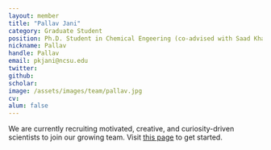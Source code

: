 ```yaml
---
layout: member
title: "Pallav Jani"
category: Graduate Student
position: Ph.D. Student in Chemical Engeering (co-advised with Saad Khan)
nickname: Pallav
handle: Pallav
email: pkjani@ncsu.edu
twitter: 
github: 
scholar: 
image: /assets/images/team/pallav.jpg
cv: 
alum: false
---
```


We are currently recruiting motivated, creative, and curiosity-driven scientists to join our growing team. Visit [this page](/join) to get started.